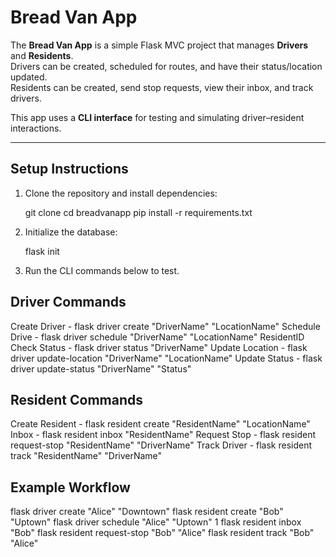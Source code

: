 # Bread Van App

The **Bread Van App** is a simple Flask MVC project that manages **Drivers** and **Residents**.  
Drivers can be created, scheduled for routes, and have their status/location updated.  
Residents can be created, send stop requests, view their inbox, and track drivers.  

This app uses a **CLI interface** for testing and simulating driver–resident interactions.

---

## Setup Instructions

1. Clone the repository and install dependencies:

   git clone <your-repo-url>
   cd breadvanapp
   pip install -r requirements.txt

2. Initialize the database:

    flask init

3. Run the CLI commands below to test.

## Driver Commands

Create Driver - flask driver create "DriverName" "LocationName"
Schedule Drive - flask driver schedule "DriverName" "LocationName" ResidentID
Check Status - flask driver status "DriverName"
Update Location - flask driver update-location "DriverName" "LocationName"
Update Status - flask driver update-status "DriverName" "Status"

## Resident Commands

Create Resident - flask resident create "ResidentName" "LocationName"
Inbox - flask resident inbox "ResidentName"
Request Stop - flask resident request-stop "ResidentName" "DriverName"
Track Driver - flask resident track "ResidentName" "DriverName"

## Example Workflow

flask driver create "Alice" "Downtown"
flask resident create "Bob" "Uptown"
flask driver schedule "Alice" "Uptown" 1
flask resident inbox "Bob"
flask resident request-stop "Bob" "Alice"
flask resident track "Bob" "Alice"


